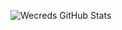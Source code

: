 ![Wecreds GitHub Stats](https://github-readme-stats.vercel.app/api?username=anuraghazra&theme=calm&show_icons=true)
